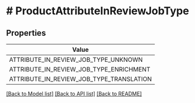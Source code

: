 # # ProductAttributeInReviewJobType


## Properties 



| Value |
------------ | 
ATTRIBUTE_IN_REVIEW_JOB_TYPE_UNKNOWN|&#39;ATTRIBUTE_IN_REVIEW_JOB_TYPE_UNKNOWN&#39;
ATTRIBUTE_IN_REVIEW_JOB_TYPE_ENRICHMENT|&#39;ATTRIBUTE_IN_REVIEW_JOB_TYPE_ENRICHMENT&#39;
ATTRIBUTE_IN_REVIEW_JOB_TYPE_TRANSLATION|&#39;ATTRIBUTE_IN_REVIEW_JOB_TYPE_TRANSLATION&#39;

[[Back to Model list]](../../README.md#models) [[Back to API list]](../../README.md#endpoints) [[Back to README]](../../README.md)

